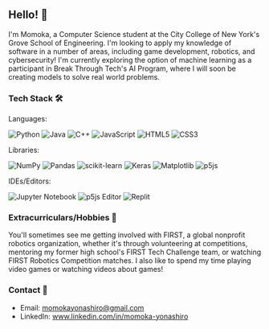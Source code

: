 ## Hello! 👋

I'm Momoka, a Computer Science student at the City College of New York's Grove School of Engineering. I'm looking to apply my knowledge of software in a number of areas, including game development, robotics, and cybersecurity! I'm currently exploring the option of machine learning as a participant in Break Through Tech's AI Program, where I will soon be creating models to solve real world problems.

### Tech Stack 🛠️
Languages:

![Python](https://img.shields.io/badge/python-3670A0?style=for-the-badge&logo=python&logoColor=ffdd54)
![Java](https://img.shields.io/badge/java-%23ED8B00.svg?style=for-the-badge&logo=openjdk&logoColor=white)
![C++](https://img.shields.io/badge/c++-%2300599C.svg?style=for-the-badge&logo=c%2B%2B&logoColor=white)
![JavaScript](https://img.shields.io/badge/javascript-%23323330.svg?style=for-the-badge&logo=javascript&logoColor=%23F7DF1E)
![HTML5](https://img.shields.io/badge/html5-%23E34F26.svg?style=for-the-badge&logo=html5&logoColor=white)
![CSS3](https://img.shields.io/badge/css3-%231572B6.svg?style=for-the-badge&logo=css3&logoColor=white)

Libraries:

![NumPy](https://img.shields.io/badge/numpy-%23013243.svg?style=for-the-badge&logo=numpy&logoColor=white)
![Pandas](https://img.shields.io/badge/pandas-%23150458.svg?style=for-the-badge&logo=pandas&logoColor=white)
![scikit-learn](https://img.shields.io/badge/scikit--learn-%23F7931E.svg?style=for-the-badge&logo=scikit-learn&logoColor=white)
![Keras](https://img.shields.io/badge/Keras-%23D00000.svg?style=for-the-badge&logo=Keras&logoColor=white)
![Matplotlib](https://img.shields.io/badge/Matplotlib-%23ffffff.svg?style=for-the-badge&logo=Matplotlib&logoColor=black)
![p5js](https://img.shields.io/badge/p5.js-ED225D?style=for-the-badge&logo=p5.js&logoColor=FFFFFF)

IDEs/Editors:

![Jupyter Notebook](https://img.shields.io/badge/jupyter-%23FA0F00.svg?style=for-the-badge&logo=jupyter&logoColor=white)
![p5js Editor](https://img.shields.io/badge/p5.js-ED225D?style=for-the-badge&logo=p5.js&logoColor=FFFFFF)
![Replit](https://img.shields.io/badge/Replit-DD1200?style=for-the-badge&logo=Replit&logoColor=white)

### Extracurriculars/Hobbies 🤖
You'll sometimes see me getting involved with FIRST, a global nonprofit robotics organization, whether it's through volunteering at competitions, mentoring my former high school's FIRST Tech Challenge team, or watching FIRST Robotics Competition matches. I also like to spend my time playing video games or watching videos about games!

### Contact 📩
- Email: momokayonashiro@gmail.com
- LinkedIn: www.linkedin.com/in/momoka-yonashiro
